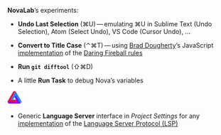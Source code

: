 **NovaLab**’s experiments:

- **Undo Last Selection** (⌘U)&#8239;—&#8239;emulating ⌘U in Sublime Text (Undo Selection), Atom (Select Undo), VS Code (Cursor Undo), …

- **Convert to Title Case** (⌃⌘T)&#8239;—&#8239;using [Brad Dougherty](https://brad.is)’s JavaScript [implementation](https://github.com/bdougherty/better-title-case) of the [Daring Fireball rules](https://daringfireball.net/2008/05/title_case)

- **Run `git difftool`** (⇧⌘D)


- A little **Run Task** to debug Nova’s variables

![?¡](https://github.com/mava/NovaLab/raw/main/NovaLab.novaextension/extension.png)
- Generic **Language Server** interface in *Project Settings* for any [implementation](https://microsoft.github.io/language-server-protocol/implementors/servers/) of the [Language Server Protocol (LSP)](https://microsoft.github.io/language-server-protocol/)
